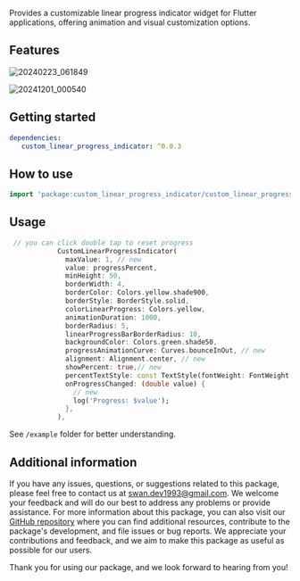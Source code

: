 Provides a customizable linear progress indicator widget for Flutter applications, offering animation and visual customization options.

## Features

![20240223_061849](https://github.com/SwanFlutter/custom_linear_progress_indicator/assets/151648897/090007b6-b92c-47c7-abf4-064cb5b5cf7e)

![20241201_000540](https://github.com/user-attachments/assets/fa60c496-1550-45df-9003-3478afe7a13b)



## Getting started

```yaml
dependencies:
   custom_linear_progress_indicator: ^0.0.3

```
## How to use

```dart
import 'package:custom_linear_progress_indicator/custom_linear_progress_indicator.dart';

```
## Usage

```dart
 // you can click double tap to reset progress
            CustomLinearProgressIndicator(
              maxValue: 1, // new
              value: progressPercent,
              minHeight: 50,
              borderWidth: 4,
              borderColor: Colors.yellow.shade900,
              borderStyle: BorderStyle.solid,
              colorLinearProgress: Colors.yellow,
              animationDuration: 1000,
              borderRadius: 5,
              linearProgressBarBorderRadius: 10,
              backgroundColor: Colors.green.shade50,
              progressAnimationCurve: Curves.bounceInOut, // new
              alignment: Alignment.center, // new
              showPercent: true,// new
              percentTextStyle: const TextStyle(fontWeight: FontWeight.bold),
              onProgressChanged: (double value) {
                // new
                log('Progress: $value');
              },
            ),
```

See `/example` folder for better understanding.

## Additional information

If you have any issues, questions, or suggestions related to this package, please feel free to contact us at [swan.dev1993@gmail.com](mailto:swan.dev1993@gmail.com). We welcome your feedback and will do our best to address any problems or provide assistance.
For more information about this package, you can also visit our [GitHub repository](https://github.com/SwanFlutter/custom_linear_progress_indicator) where you can find additional resources, contribute to the package's development, and file issues or bug reports. We appreciate your contributions and feedback, and we aim to make this package as useful as possible for our users.

Thank you for using our package, and we look forward to hearing from you!
